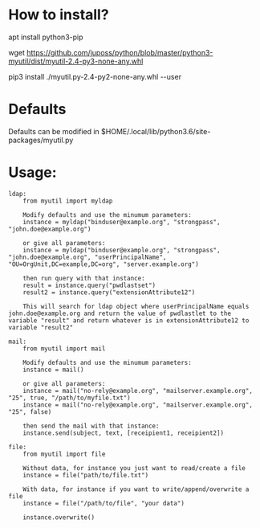 # How to install?

apt install python3-pip

wget https://github.com/juposs/python/blob/master/python3-myutil/dist/myutil-2.4-py3-none-any.whl

pip3 install ./myutil.py-2.4-py2-none-any.whl --user

# Defaults
Defaults can be modified in $HOME/.local/lib/python3.6/site-packages/myutil.py

# Usage:

    ldap:
        from myutil import myldap

        Modify defaults and use the minumum parameters:
        instance = myldap("binduser@example.org", "strongpass", "john.doe@example.org")

        or give all parameters:
        instance = myldap("binduser@example.org", "strongpass", "john.doe@example.org", "userPrincipalName", "OU=OrgUnit,DC=example,DC=org", "server.example.org")

        then run query with that instance:
        result = instance.query("pwdlastset")
        result2 = instance.query("extensionAttribute12")

        This will search for ldap object where userPrincipalName equals john.doe@example.org and return the value of pwdlastlet to the variable "result" and return whatever is in extensionAttribute12 to variable "result2"

    mail:
        from myutil import mail

        Modify defaults and use the minumum parameters:
        instance = mail()

        or give all parameters:
        instance = mail("no-rely@example.org", "mailserver.example.org", "25", true, "/path/to/myfile.txt")
        instance = mail("no-rely@example.org", "mailserver.example.org", "25", false)

        then send the mail with that instance:
        instance.send(subject, text, [receipient1, receipient2])

    file:
        from myutil import file

        Without data, for instance you just want to read/create a file
        instance = file("path/to/file.txt")

        With data, for instance if you want to write/append/overwrite a file
        instance = file("/path/to/file", "your data")

        instance.overwrite()
